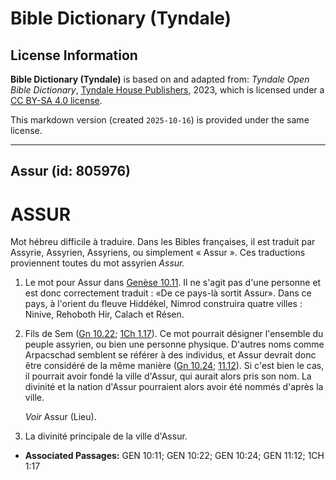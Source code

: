 # Bible Dictionary (Tyndale)

## License Information

**Bible Dictionary (Tyndale)** is based on and adapted from: _Tyndale Open Bible Dictionary_, [Tyndale House Publishers](https://tyndaleopenresources.com/), 2023, which is licensed under a [CC BY-SA 4.0 license](https://creativecommons.org/licenses/by-sa/4.0/legalcode.en).

This markdown version (created `2025-10-16`) is provided under the same license.



--------------------------------

## Assur (id: 805976)

ASSUR
=====

Mot hébreu difficile à traduire. Dans les Bibles françaises, il est traduit par Assyrie, Assyrien, Assyriens, ou simplement « Assur ». Ces traductions proviennent toutes du mot assyrien *Assur.*

1. Le mot pour Assur dans [Genèse 10\.11](https://ref.ly/Gen10:11). Il ne s'agit pas d'une personne et est donc correctement traduit : «De ce pays\-là sortit Assur». Dans ce pays, à l'orient du fleuve Hiddékel, Nimrod construira quatre villes : Ninive, Rehoboth Hir, Calach et Résen.
2. Fils de Sem ([Gn 10\.22](https://ref.ly/Gen10:22); [1Ch 1\.17](https://ref.ly/1Chr1:17)). Ce mot pourrait désigner l'ensemble du peuple assyrien, ou bien une personne physique. D'autres noms comme Arpacschad semblent se référer à des individus, et Assur devrait donc être considéré de la même manière ([Gn 10\.24](https://ref.ly/Gen10:24); [11\.12](https://ref.ly/Gen11:12)). Si c'est bien le cas, il pourrait avoir fondé la ville d'Assur, qui aurait alors pris son nom. La divinité et la nation d'Assur pourraient alors avoir été nommés d'après la ville.

    *Voir* Assur (Lieu).

3. La divinité principale de la ville d'Assur.

* **Associated Passages:** GEN 10:11; GEN 10:22; GEN 10:24; GEN 11:12; 1CH 1:17

